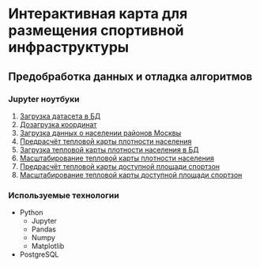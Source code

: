 # Интерактивная карта для размещения спортивной инфраструктуры

## Предобработка данных и отладка алгоритмов

### Jupyter ноутбуки

1. [Загрузка датасета в БД](research/upload-dataset-to-postgres.ipynb)
2. [Дозагрузка координат](research/upload-coordinates.ipynb)
3. [Загрузка данных о населении районов Москвы](research/upload-districs.ipynb)
4. [Предрасчёт тепловой карты плотности населения](research/visualize-population-density.ipynb)
5. [Загрузка тепловой карты плотности населения в БД](research/upload-density-matrixes.ipynb)
6. [Масштабирование тепловой карты плотности населения](research/scale-map.ipynb)
7. [Предрасчёт тепловой карты доступной площади спортзон](research/sportzone-heatmap.ipynb)
8. [Масштабирование тепловой карты доступной площади спортзон](research/compose-and-scale-sportzones-map.ipynb)

### Используемые технологии

- Python
  - Jupyter
  - Pandas
  - Numpy
  - Matplotlib
- PostgreSQL
